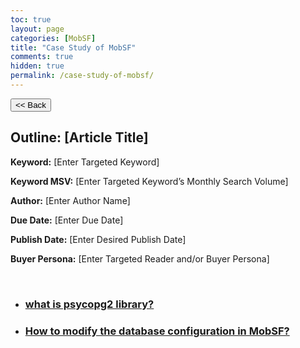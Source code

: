 ```yaml
---
toc: true
layout: page
categories: [MobSF]
title: "Case Study of MobSF"
comments: true
hidden: true
permalink: /case-study-of-mobsf/
---
```


<button class="back-button" onclick="window.history.back()"><< Back</button>

## Outline: [Article Title]

**Keyword:** [Enter Targeted Keyword]

**Keyword MSV:** [Enter Targeted Keyword’s Monthly Search Volume]

**Author:** [Enter Author Name]

**Due Date:** [Enter Due Date]

**Publish Date:** [Enter Desired Publish Date]

**Buyer Persona:** [Enter Targeted Reader and/or Buyer Persona]

<br>

<ul>
<li><h3><a href="https://aviyeldevrel.github.io/Aviyel-Blogs-Review/">what is psycopg2 library?</a></h3>
<li><h3><a href="https://aviyeldevrel.github.io/Aviyel-Blogs-Review/">How to modify the database configuration in MobSF? </a></h3>
